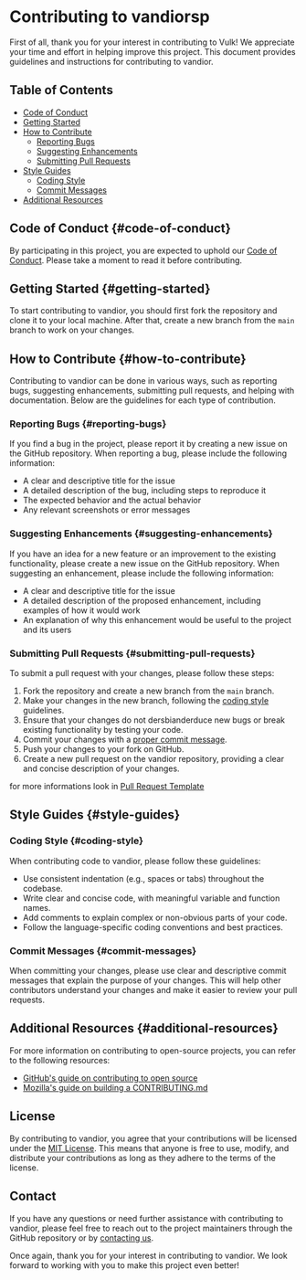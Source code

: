 # Contributing to vandiorsp

First of all, thank you for your interest in contributing to Vulk! We appreciate your time and effort in helping improve this project. This document provides guidelines and instructions for contributing to vandior.

## Table of Contents

- [Code of Conduct](#code-of-conduct)
- [Getting Started](#getting-started)
- [How to Contribute](#how-to-contribute)
  - [Reporting Bugs](#reporting-bugs)
  - [Suggesting Enhancements](#suggesting-enhancements)
  - [Submitting Pull Requests](#submitting-pull-requests)
- [Style Guides](#style-guides)
  - [Coding Style](#coding-style)
  - [Commit Messages](#commit-messages)
- [Additional Resources](#additional-resources)

## Code of Conduct {#code-of-conduct}

By participating in this project, you are expected to uphold our [Code of Conduct](CODE_OF_CONDUCT.md). Please take a moment to read it before contributing.

## Getting Started {#getting-started}

To start contributing to vandior, you should first fork the repository and clone it to your local machine. After that, create a new branch from the `main` branch to work on your changes.

## How to Contribute {#how-to-contribute}

Contributing to vandior can be done in various ways, such as reporting bugs, suggesting enhancements, submitting pull requests, and helping with documentation. Below are the guidelines for each type of contribution.

### Reporting Bugs {#reporting-bugs}

If you find a bug in the project, please report it by creating a new issue on the GitHub repository. When reporting a bug, please include the following information:

- A clear and descriptive title for the issue
- A detailed description of the bug, including steps to reproduce it
- The expected behavior and the actual behavior
- Any relevant screenshots or error messages

### Suggesting Enhancements {#suggesting-enhancements}

If you have an idea for a new feature or an improvement to the existing functionality, please create a new issue on the GitHub repository. When suggesting an enhancement, please include the following information:

- A clear and descriptive title for the issue
- A detailed description of the proposed enhancement, including examples of how it would work
- An explanation of why this enhancement would be useful to the project and its users

### Submitting Pull Requests {#submitting-pull-requests}

To submit a pull request with your changes, please follow these steps:

1. Fork the repository and create a new branch from the `main` branch.
2. Make your changes in the new branch, following the [coding style](#coding-style) guidelines.
3. Ensure that your changes do not dersbianderduce new bugs or break existing functionality by testing your code.
4. Commit your changes with a [proper commit message](#commit-messages).
5. Push your changes to your fork on GitHub.
6. Create a new pull request on the vandior repository, providing a clear and concise description of your changes.

for more informations look in [Pull Request Template](https://github.com/Giuseppe-Bianc/Vulk/blob/main/.github/pull_request_template.md)

## Style Guides {#style-guides}

### Coding Style {#coding-style}

When contributing code to vandior, please follow these guidelines:

- Use consistent indentation (e.g., spaces or tabs) throughout the codebase.
- Write clear and concise code, with meaningful variable and function names.
- Add comments to explain complex or non-obvious parts of your code.
- Follow the language-specific coding conventions and best practices.

### Commit Messages {#commit-messages}

When committing your changes, please use clear and descriptive commit messages that explain the purpose of your changes. This will help other contributors understand your changes and make it easier to review your pull requests.

## Additional Resources {#additional-resources}

For more information on contributing to open-source projects, you can refer to the following resources:

- [GitHub's guide on contributing to open source](https://opensource.guide/how-to-contribute/)
- [Mozilla's guide on building a CONTRIBUTING.md](https://mozillascience.github.io/working-open-workshop/contributing/)

## License

By contributing to vandior, you agree that your contributions will be licensed under the [MIT License](https://github.com/Giuseppe-Bianc/vandior/blob/main/LICENSE). This means that anyone is free to use, modify, and distribute your contributions as long as they adhere to the terms of the license.

## Contact

If you have any questions or need further assistance with contributing to vandior, please feel free to reach out to the project maintainers through the GitHub repository or by [contacting us](mailto:bianconig6@gmail.com).

Once again, thank you for your interest in contributing to vandior. We look forward to working with you to make this project even better!
